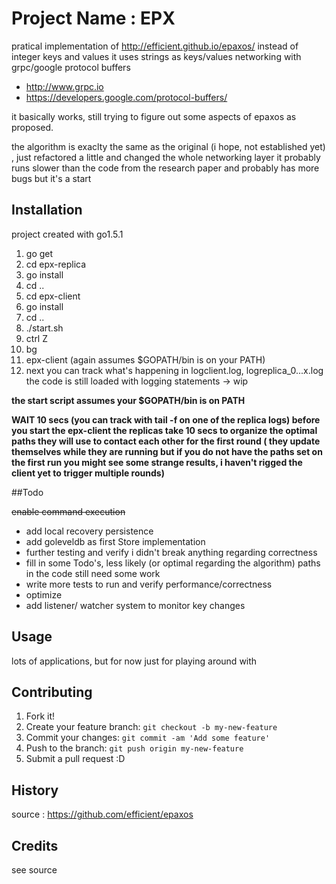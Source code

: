 # Project Name : EPX 

pratical implementation of http://efficient.github.io/epaxos/
instead of integer keys and values it uses strings as keys/values
networking with grpc/google protocol buffers
- http://www.grpc.io
- https://developers.google.com/protocol-buffers/

it basically works, still trying to figure out some aspects 
of epaxos as proposed.

the algorithm is exaclty the same as the original (i hope, not established yet)
, just refactored a little
and changed the whole networking layer
it probably runs slower than the code from the research paper
and probably has more bugs but it's a start

## Installation

project created with go1.5.1

1. go get
2. cd epx-replica
3. go install
4. cd ..
5. cd epx-client
6. go install
7. cd ..
8. ./start.sh
9. ctrl Z
10. bg
11. epx-client (again assumes $GOPATH/bin is on your PATH)
12. next you can track what's happening in logclient.log, logreplica_0...x.log
the code is still loaded with logging statements -> wip

**the start script assumes your $GOPATH/bin is on PATH**

**WAIT 10 secs (you can track with tail -f on one of the replica logs) before you start the epx-client
the replicas take 10 secs to organize the optimal paths they will use to contact each other
for the first round ( they update themselves while they are running but if you do not have the paths set
on the first run you might see some strange results, i haven't rigged the client yet to trigger multiple rounds)**

##Todo

~~enable command execution~~
- add local recovery persistence
- add goleveldb as first Store implementation
- further testing and verify i didn't break anything regarding correctness
- fill in some Todo's, less likely (or optimal regarding the algorithm) paths in the code still need some work
- write more tests to run and verify performance/correctness
- optimize
- add listener/ watcher system to monitor key changes

## Usage

lots of applications, but for now just for playing around with

## Contributing

1. Fork it!
2. Create your feature branch: `git checkout -b my-new-feature`
3. Commit your changes: `git commit -am 'Add some feature'`
4. Push to the branch: `git push origin my-new-feature`
5. Submit a pull request :D

## History

source : https://github.com/efficient/epaxos

## Credits

see source

